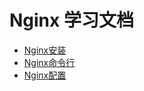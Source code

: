 # Nginx 学习文档

* [Nginx安装](./nginx-install.md)
* [Nginx命令行](./nginx-cli.md)
* [Nginx配置](./nginx-conf.md)